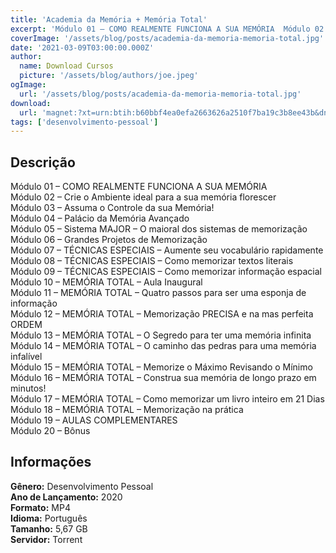 ```yaml
---
title: 'Academia da Memória + Memória Total'
excerpt: 'Módulo 01 – COMO REALMENTE FUNCIONA A SUA MEMÓRIA  Módulo 02 – Crie o Ambiente ideal para a sua memória florescer  Módulo 03 – Assuma o Controle da sua Memória!  Módulo 04 – Palácio da Memória Avançado  Módulo 05 – Sistema MAJOR – O maioral dos sistemas de memorização  Módulo'
coverImage: '/assets/blog/posts/academia-da-memoria-memoria-total.jpg'
date: '2021-03-09T03:00:00.000Z'
author:
  name: Download Cursos
  picture: '/assets/blog/authors/joe.jpeg'
ogImage:
  url: '/assets/blog/posts/academia-da-memoria-memoria-total.jpg'
download:
  url: 'magnet:?xt=urn:btih:b60bbf4ea0efa2663626a2510f7ba19c3b8ee43b&dn=Academia%20da%20Mem%c3%b3ria%20%2b%20Mem%c3%b3ria%20Total%20-%20Ana%20Lopes&tr=udp%3a%2f%2ftracker.openbittorrent.com%3a1337%2fannounce&tr=udp%3a%2f%2ftracker.opentrackr.org%3a1337%2fannounce'
tags: ['desenvolvimento-pessoal']
---
```

<h2>Descrição</h2>
<p>Módulo 01 – COMO REALMENTE FUNCIONA A SUA MEMÓRIA<br/> Módulo 02 – Crie o Ambiente ideal para a sua memória florescer<br/> Módulo 03 – Assuma o Controle da sua Memória!<br/> Módulo 04 – Palácio da Memória Avançado<br/> Módulo 05 – Sistema MAJOR – O maioral dos sistemas de memorização<br/> Módulo 06 – Grandes Projetos de Memorização<br/> Módulo 07 – TÉCNICAS ESPECIAIS – Aumente seu vocabulário rapidamente<br/> Módulo 08 – TÉCNICAS ESPECIAIS – Como memorizar textos literais<br/> Módulo 09 – TÉCNICAS ESPECIAIS – Como memorizar informação espacial<br/> Módulo 10 – MEMÓRIA TOTAL – Aula Inaugural<br/> Módulo 11 – MEMÓRIA TOTAL – Quatro passos para ser uma esponja de informação<br/> Módulo 12 – MEMÓRIA TOTAL – Memorização PRECISA e na mas perfeita ORDEM<br/> Módulo 13 – MEMÓRIA TOTAL – O Segredo para ter uma memória infinita<br/> Módulo 14 – MEMÓRIA TOTAL – O caminho das pedras para uma memória infalível<br/> Módulo 15 – MEMÓRIA TOTAL – Memorize o Máximo Revisando o Mínimo<br/> Módulo 16 – MEMÓRIA TOTAL – Construa sua memória de longo prazo em minutos!<br/> Módulo 17 – MEMÓRIA TOTAL – Como memorizar um livro inteiro em 21 Dias<br/> Módulo 18 – MEMÓRIA TOTAL – Memorização na prática ﻿<br/> Módulo 19 – AULAS COMPLEMENTARES<br/> Módulo 20 – Bônus</p><h2>Informações</h2><p><strong>Gênero:</strong> Desenvolvimento Pessoal<br/> <strong>Ano de Lançamento:</strong> 2020<br/> <strong>Formato:</strong> MP4<br/> <strong>Idioma:</strong> Português<br/> <strong>Tamanho:</strong> 5,67 GB<br/> <strong>Servidor:</strong> Torrent</p>